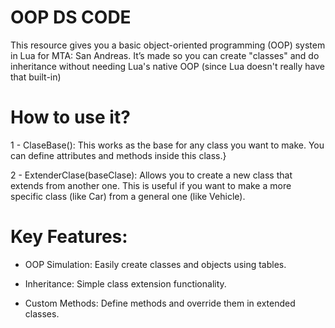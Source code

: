# OOP DS CODE

This resource gives you a basic object-oriented programming (OOP) system in Lua for MTA: San Andreas. It’s made so you can create "classes" and do inheritance without needing Lua's native OOP (since Lua doesn't really have that built-in)

# How to use it?
 
1 - ClaseBase(): This works as the base for any class you want to make. You can define attributes and methods inside this class.}



2 - ExtenderClase(baseClase): Allows you to create a new class that extends from another one. This is useful if you want to make a more specific class (like Car) from a general one (like Vehicle).


# Key Features:
- OOP Simulation: Easily create classes and objects using tables.

- Inheritance: Simple class extension functionality.

- Custom Methods: Define methods and override them in extended classes.




